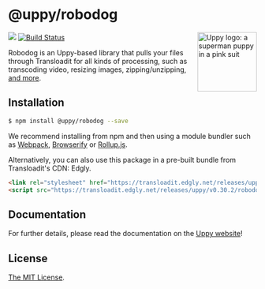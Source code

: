 # @uppy/robodog

<img src="https://uppy.io/images/logos/uppy-dog-head-arrow.svg" width="120" alt="Uppy logo: a superman puppy in a pink suit" align="right">

<a href="https://www.npmjs.com/package/@uppy/robodog"><img src="https://img.shields.io/npm/v/@uppy/robodog.svg?style=flat-square"></a>
<a href="https://travis-ci.org/transloadit/uppy"><img src="https://img.shields.io/travis/transloadit/uppy/master.svg?style=flat-square" alt="Build Status"></a>

Robodog is an Uppy-based library that pulls your files through Transloadit for all kinds of processing, such as transcoding video, resizing images, zipping/unzipping, [and more](https://transloadit.com/services/).

## Installation

```bash
$ npm install @uppy/robodog --save
```

We recommend installing from npm and then using a module bundler such as [Webpack](http://webpack.js.org/), [Browserify](http://browserify.org/) or [Rollup.js](http://rollupjs.org/).

Alternatively, you can also use this package in a pre-built bundle from Transloadit's CDN: Edgly.

```html
<link rel="stylesheet" href="https://transloadit.edgly.net/releases/uppy/v0.30.2/robodog.min.css">
<script src="https://transloadit.edgly.net/releases/uppy/v0.30.2/robodog.min.js"></script>
```

## Documentation

For further details, please read the documentation on the [Uppy website](https://uppy.io/docs/robodog)!

## License

[The MIT License](./LICENSE).
